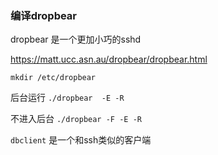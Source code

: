 ### 编译dropbear

dropbear 是一个更加小巧的sshd

https://matt.ucc.asn.au/dropbear/dropbear.html


`mkdir /etc/dropbear`

后台运行 `./dropbear  -E -R`

不进入后台 `./dropbear -F -E -R`


`dbclient` 是一个和ssh类似的客户端

